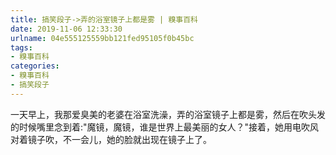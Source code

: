 ```yaml
---
title: 搞笑段子->弄的浴室镜子上都是雾 | 糗事百科
date: 2019-11-06 12:33:30
urlname: 04e555125559bb121fed95105f0b45bc
tags: 
- 糗事百科
categories:
- 糗事百科
- 搞笑段子
---
```

一天早上，我那爱臭美的老婆在浴室洗澡，弄的浴室镜子上都是雾，然后在吹头发的时候嘴里念到着:"魔镜，魔镜，谁是世界上最美丽的女人？"接着，她用电吹风对着镜子吹，不一会儿，她的脸就出现在镜子上了。



